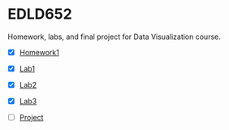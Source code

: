 # EDLD652
Homework, labs, and final project for Data Visualization course.

- [x] [Homework1](https://wanjiag.github.io/EDLD652/hw1/hw1_code.html)

- [x] [Lab1](https://htmlpreview.github.io/?https://github.com/wanjiag/EDLD652/blob/main/lab1/lab1_code.html)

- [x] [Lab2](https://wanjiag.github.io/EDLD652/lab2/lab2_code.html)

- [x] [Lab3](https://wanjiag.github.io/EDLD652/lab3/lab3_code.html)

- [ ] [Project](https://wanjiag.github.io/EDLD652/project/project_draft.html)
